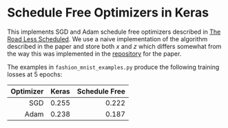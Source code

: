 # Schedule Free Optimizers in Keras

This implements SGD and Adam schedule free optimizers described in 
[The Road Less Scheduled](https://doi.org/10.48550/arXiv.2405.15682). We use a
naive implementation of the algorithm described in the paper and store both
*x* and *z* which differs somewhat from the way this was implemented in
the [repository](https://github.com/facebookresearch/schedule_free/tree/main) 
for the paper.

The examples in `fashion_mnist_examples.py` produce the following
training losses at 5 epochs:

| Optimizer   |    Keras    | Schedule Free |
| ---:        |    :----:   |     ---:      |
| SGD         |     0.255   |     0.222     |
| Adam        |     0.238   |     0.187     |
